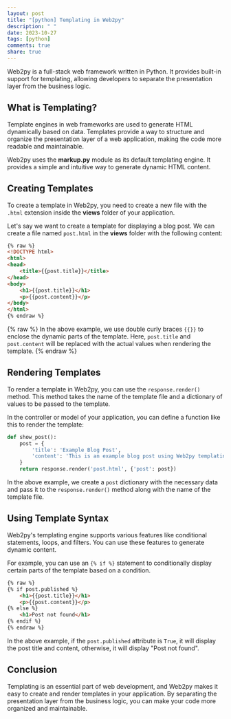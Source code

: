 ```yaml
---
layout: post
title: "[python] Templating in Web2py"
description: " "
date: 2023-10-27
tags: [python]
comments: true
share: true
---
```


Web2py is a full-stack web framework written in Python. It provides built-in support for templating, allowing developers to separate the presentation layer from the business logic.

## What is Templating?

Template engines in web frameworks are used to generate HTML dynamically based on data. Templates provide a way to structure and organize the presentation layer of a web application, making the code more readable and maintainable.

Web2py uses the **markup.py** module as its default templating engine. It provides a simple and intuitive way to generate dynamic HTML content.

## Creating Templates

To create a template in Web2py, you need to create a new file with the `.html` extension inside the **views** folder of your application.

Let's say we want to create a template for displaying a blog post. We can create a file named `post.html` in the **views** folder with the following content:

```html
{% raw %}
<!DOCTYPE html>
<html>
<head>
    <title>{{post.title}}</title>
</head>
<body>
    <h1>{{post.title}}</h1>
    <p>{{post.content}}</p>
</body>
</html>
{% endraw %}
```
{% raw %}
In the above example, we use double curly braces `{{}}` to enclose the dynamic parts of the template. Here, `post.title` and `post.content` will be replaced with the actual values when rendering the template.
{% endraw %}
## Rendering Templates

To render a template in Web2py, you can use the `response.render()` method. This method takes the name of the template file and a dictionary of values to be passed to the template.

In the controller or model of your application, you can define a function like this to render the template:

```python
def show_post():
    post = {
        'title': 'Example Blog Post',
        'content': 'This is an example blog post using Web2py templating.'
    }
    return response.render('post.html', {'post': post})
```

In the above example, we create a `post` dictionary with the necessary data and pass it to the `response.render()` method along with the name of the template file.

## Using Template Syntax

Web2py's templating engine supports various features like conditional statements, loops, and filters. You can use these features to generate dynamic content.

For example, you can use an `{% if %}` statement to conditionally display certain parts of the template based on a condition.

```html
{% raw %}
{% if post.published %}
    <h1>{{post.title}}</h1>
    <p>{{post.content}}</p>
{% else %}
    <h1>Post not found</h1>
{% endif %}
{% endraw %}
```

In the above example, if the `post.published` attribute is `True`, it will display the post title and content, otherwise, it will display "Post not found".

## Conclusion

Templating is an essential part of web development, and Web2py makes it easy to create and render templates in your application. By separating the presentation layer from the business logic, you can make your code more organized and maintainable.